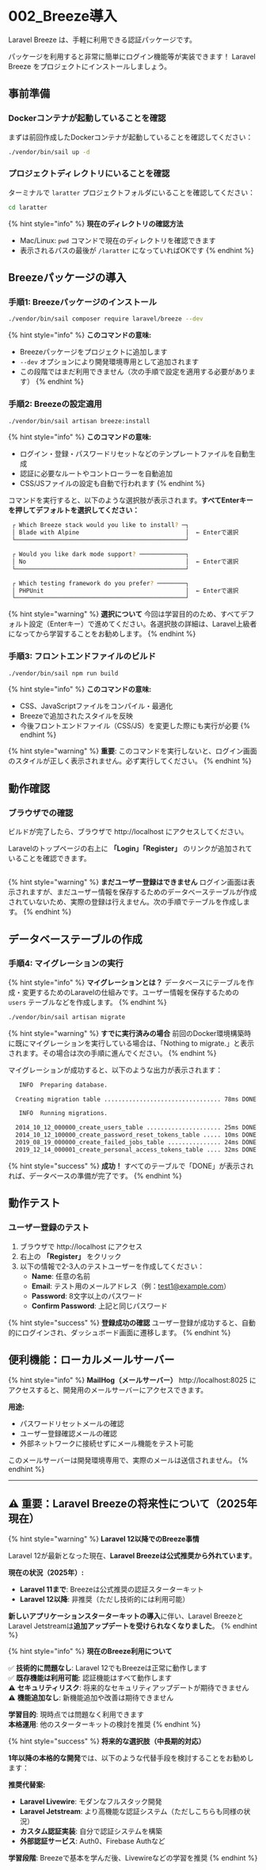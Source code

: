 # 002\_Breeze導入

Laravel Breeze は、手軽に利用できる認証パッケージです。

パッケージを利用すると非常に簡単にログイン機能等が実装できます！ Laravel Breeze をプロジェクトにインストールしましょう。

## 事前準備

### Dockerコンテナが起動していることを確認

まずは前回作成したDockerコンテナが起動していることを確認してください：

```bash
./vendor/bin/sail up -d
```

### プロジェクトディレクトリにいることを確認

ターミナルで `laratter` プロジェクトフォルダにいることを確認してください：

```bash
cd laratter
```

{% hint style="info" %}
**現在のディレクトリの確認方法**
- Mac/Linux: `pwd` コマンドで現在のディレクトリを確認できます
- 表示されるパスの最後が `/laratter` になっていればOKです
{% endhint %}

## Breezeパッケージの導入

### 手順1: Breezeパッケージのインストール

```bash
./vendor/bin/sail composer require laravel/breeze --dev
```

{% hint style="info" %}
**このコマンドの意味:**
- Breezeパッケージをプロジェクトに追加します
- `--dev` オプションにより開発環境専用として追加されます
- この段階ではまだ利用できません（次の手順で設定を適用する必要があります）
{% endhint %}

### 手順2: Breezeの設定適用

```bash
./vendor/bin/sail artisan breeze:install
```

{% hint style="info" %}
**このコマンドの意味:**
- ログイン・登録・パスワードリセットなどのテンプレートファイルを自動生成
- 認証に必要なルートやコントローラーを自動追加
- CSS/JSファイルの設定も自動で行われます
{% endhint %}

コマンドを実行すると、以下のような選択肢が表示されます。**すべてEnterキーを押してデフォルトを選択してください：**

```bash
 ┌ Which Breeze stack would you like to install? ─┐
 │ Blade with Alpine                              │  ← Enterで選択
 └────────────────────────────────────────────────┘

 ┌ Would you like dark mode support? ─────────────┐
 │ No                                             │  ← Enterで選択
 └────────────────────────────────────────────────┘

 ┌ Which testing framework do you prefer? ────────┐
 │ PHPUnit                                        │  ← Enterで選択
 └────────────────────────────────────────────────┘
```

{% hint style="warning" %}
**選択について**
今回は学習目的のため、すべてデフォルト設定（Enterキー）で進めてください。各選択肢の詳細は、Laravel上級者になってから学習することをお勧めします。
{% endhint %}

### 手順3: フロントエンドファイルのビルド

```bash
./vendor/bin/sail npm run build
```

{% hint style="info" %}
**このコマンドの意味:**
- CSS、JavaScriptファイルをコンパイル・最適化
- Breezeで追加されたスタイルを反映
- 今後フロントエンドファイル（CSS/JS）を変更した際にも実行が必要
{% endhint %}

{% hint style="warning" %}
**重要**: このコマンドを実行しないと、ログイン画面のスタイルが正しく表示されません。必ず実行してください。
{% endhint %}

## 動作確認

### ブラウザでの確認

ビルドが完了したら、ブラウザで http://localhost にアクセスしてください。

Laravelのトップページの右上に **「Login」「Register」** のリンクが追加されていることを確認できます。

<figure><img src="../.gitbook/assets/laravel/002/laravel_002_010.png" alt=""><figcaption></figcaption></figure>

{% hint style="warning" %}
**まだユーザー登録はできません**
ログイン画面は表示されますが、まだユーザー情報を保存するためのデータベーステーブルが作成されていないため、実際の登録は行えません。次の手順でテーブルを作成します。
{% endhint %}

## データベーステーブルの作成

### 手順4: マイグレーションの実行

{% hint style="info" %}
**マイグレーションとは？**
データベースにテーブルを作成・変更するためのLaravelの仕組みです。ユーザー情報を保存するための `users` テーブルなどを作成します。
{% endhint %}

```bash
./vendor/bin/sail artisan migrate
```

{% hint style="warning" %}
**すでに実行済みの場合**
前回のDocker環境構築時に既にマイグレーションを実行している場合は、「Nothing to migrate.」と表示されます。その場合は次の手順に進んでください。
{% endhint %}

マイグレーションが成功すると、以下のような出力が表示されます：

```bash
   INFO  Preparing database.  

  Creating migration table ................................. 78ms DONE

   INFO  Running migrations.  

  2014_10_12_000000_create_users_table ..................... 25ms DONE
  2014_10_12_100000_create_password_reset_tokens_table ..... 10ms DONE
  2019_08_19_000000_create_failed_jobs_table ............... 24ms DONE
  2019_12_14_000001_create_personal_access_tokens_table .... 32ms DONE
```

{% hint style="success" %}
**成功！**
すべてのテーブルで「DONE」が表示されれば、データベースの準備が完了です。
{% endhint %}

## 動作テスト

### ユーザー登録のテスト

1. ブラウザで http://localhost にアクセス
2. 右上の **「Register」** をクリック
3. 以下の情報で2-3人のテストユーザーを作成してください：
   - **Name**: 任意の名前
   - **Email**: テスト用のメールアドレス（例：test1@example.com）
   - **Password**: 8文字以上のパスワード
   - **Confirm Password**: 上記と同じパスワード

{% hint style="success" %}
**登録成功の確認**
ユーザー登録が成功すると、自動的にログインされ、ダッシュボード画面に遷移します。
{% endhint %}

## 便利機能：ローカルメールサーバー

{% hint style="info" %}
**MailHog（メールサーバー）**
http://localhost:8025 にアクセスすると、開発用のメールサーバーにアクセスできます。

**用途:**
- パスワードリセットメールの確認
- ユーザー登録確認メールの確認
- 外部ネットワークに接続せずにメール機能をテスト可能

このメールサーバーは開発環境専用で、実際のメールは送信されません。
{% endhint %}

---

## ⚠️ 重要：Laravel Breezeの将来性について（2025年現在）

{% hint style="warning" %}
**Laravel 12以降でのBreeze事情**

Laravel 12が最新となった現在、**Laravel Breezeは公式推奨から外れています**。

**現在の状況（2025年）:**
- **Laravel 11まで**: Breezeは公式推奨の認証スターターキット
- **Laravel 12以降**: 非推奨（ただし技術的には利用可能）

**新しいアプリケーションスターターキットの導入**に伴い、Laravel BreezeとLaravel Jetstreamは**追加アップデートを受けられなくなりました**。
{% endhint %}

{% hint style="info" %}
**現在のBreeze利用について**

✅ **技術的に問題なし**: Laravel 12でもBreezeは正常に動作します  
✅ **既存機能は利用可能**: 認証機能はすべて動作します  
⚠️ **セキュリティリスク**: 将来的なセキュリティアップデートが期待できません  
⚠️ **機能追加なし**: 新機能追加や改善は期待できません  

**学習目的**: 現時点では問題なく利用できます  
**本格運用**: 他のスターターキットの検討を推奨
{% endhint %}

{% hint style="success" %}
**将来的な選択肢（中長期的対応）**

**1年以降の本格的な開発**では、以下のような代替手段を検討することをお勧めします：

**推奨代替案:**
- **Laravel Livewire**: モダンなフルスタック開発
- **Laravel Jetstream**: より高機能な認証システム（ただしこちらも同様の状況）
- **カスタム認証実装**: 自分で認証システムを構築
- **外部認証サービス**: Auth0、Firebase Authなど

**学習段階**: Breezeで基本を学んだ後、Livewireなどの学習を推奨
{% endhint %}
